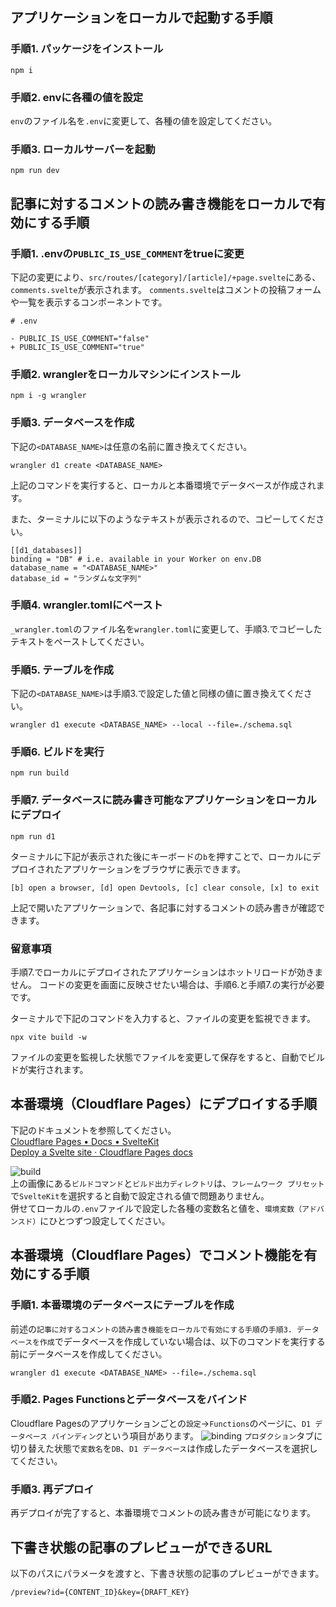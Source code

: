 ## アプリケーションをローカルで起動する手順

### 手順1. パッケージをインストール

```
npm i
```

### 手順2. envに各種の値を設定

`env`のファイル名を`.env`に変更して、各種の値を設定してください。

### 手順3. ローカルサーバーを起動

```
npm run dev
```

## 記事に対するコメントの読み書き機能をローカルで有効にする手順

### 手順1. .envの`PUBLIC_IS_USE_COMMENT`をtrueに変更

下記の変更により、`src/routes/[category]/[article]/+page.svelte`にある、`comments.svelte`が表示されます。
`comments.svelte`はコメントの投稿フォームや一覧を表示するコンポーネントです。

```env
# .env

- PUBLIC_IS_USE_COMMENT="false"
+ PUBLIC_IS_USE_COMMENT="true"
```

### 手順2. wranglerをローカルマシンにインストール

```
npm i -g wrangler
```

### 手順3. データベースを作成

下記の`<DATABASE_NAME>`は任意の名前に置き換えてください。

```
wrangler d1 create <DATABASE_NAME>
```

上記のコマンドを実行すると、ローカルと本番環境でデータベースが作成されます。

また、ターミナルに以下のようなテキストが表示されるので、コピーしてください。

```
[[d1_databases]]
binding = "DB" # i.e. available in your Worker on env.DB
database_name = "<DATABASE_NAME>"
database_id = "ランダムな文字列"
```

### 手順4. wrangler.tomlにペースト

`_wrangler.toml`のファイル名を`wrangler.toml`に変更して、手順3.でコピーしたテキストをペーストしてください。

### 手順5. テーブルを作成

下記の`<DATABASE_NAME>`は手順3.で設定した値と同様の値に置き換えてください。

```
wrangler d1 execute <DATABASE_NAME> --local --file=./schema.sql
```

### 手順6. ビルドを実行

```
npm run build
```

### 手順7. データベースに読み書き可能なアプリケーションをローカルにデプロイ

```
npm run d1
```

ターミナルに下記が表示された後にキーボードの`b`を押すことで、ローカルにデプロイされたアプリケーションをブラウザに表示できます。

```
[b] open a browser, [d] open Devtools, [c] clear console, [x] to exit
```

上記で開いたアプリケーションで、各記事に対するコメントの読み書きが確認できます。

### 留意事項

手順7.でローカルにデプロイされたアプリケーションはホットリロードが効きません。
コードの変更を画面に反映させたい場合は、手順6.と手順7.の実行が必要です。

ターミナルで下記のコマンドを入力すると、ファイルの変更を監視できます。

```
npx vite build -w
```

ファイルの変更を監視した状態でファイルを変更して保存をすると、自動でビルドが実行されます。

## 本番環境（Cloudflare Pages）にデプロイする手順

下記のドキュメントを参照してください。  
[Cloudflare Pages • Docs • SvelteKit](https://kit.svelte.dev/docs/adapter-cloudflare#deployment)  
[Deploy a Svelte site · Cloudflare Pages docs](https://developers.cloudflare.com/pages/framework-guides/deploy-a-svelte-site/#deploy-via-the-cloudflare-dashboard)

![build](https://github.com/fent/node-ytdl-core/assets/48976713/9144ef12-5339-4ed5-a524-185e9fddd354)  
上の画像にある`ビルドコマンド`と`ビルド出力ディレクトリ`は、`フレームワーク プリセット`で`SvelteKit`を選択すると自動で設定される値で問題ありません。  
併せてローカルの`.env`ファイルで設定した各種の変数名と値を、`環境変数（アドバンスド）`にひとつずつ設定してください。

## 本番環境（Cloudflare Pages）でコメント機能を有効にする手順

### 手順1. 本番環境のデータベースにテーブルを作成

前述の`記事に対するコメントの読み書き機能をローカルで有効にする手順`の`手順3. データベースを作成`でデータベースを作成していない場合は、以下のコマンドを実行する前にデータベースを作成してください。

```
wrangler d1 execute <DATABASE_NAME> --file=./schema.sql
```

### 手順2. Pages Functionsとデータベースをバインド

Cloudflare Pagesのアプリケーションごとの`設定`→`Functions`のページに、`D1 データベース バインディング`という項目があります。
![binding](https://github.com/ciscoheat/sveltekit-superforms/assets/48976713/d0f982f5-f7b5-4910-85bc-4c227671931c)
`プロダクション`タブに切り替えた状態で`変数名`を`DB`、`D1 データベース`は作成したデータベースを選択してください。

### 手順3. 再デプロイ

再デプロイが完了すると、本番環境でコメントの読み書きが可能になります。

## 下書き状態の記事のプレビューができるURL

以下のパスにパラメータを渡すと、下書き状態の記事のプレビューができます。

```
/preview?id={CONTENT_ID}&key={DRAFT_KEY}
```

